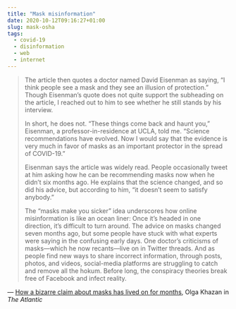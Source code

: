 ```yaml
---
title: "Mask misinformation"
date: 2020-10-12T09:16:27+01:00
slug: mask-osha
tags:
  - covid-19
  - disinformation
  - web
  - internet
---
```


> The article then quotes a doctor named David Eisenman as saying, “I think people see a mask and they see an illusion of protection.” Though Eisenman’s quote does not quite support the subheading on the article, I reached out to him to see whether he still stands by his interview.
> 
> In short, he does not. “These things come back and haunt you,” Eisenman, a professor-in-residence at UCLA, told me. “Science recommendations have evolved. Now I would say that the evidence is very much in favor of masks as an important protector in the spread of COVID-19.”
> 
> Eisenman says the article was widely read. People occasionally tweet at him asking how he can be recommending masks now when he didn’t six months ago. He explains that the science changed, and so did his advice, but according to him, “it doesn’t seem to satisfy anybody.”
> 
> The “masks make you sicker” idea underscores how online misinformation is like an ocean liner: Once it’s headed in one direction, it’s difficult to turn around. The advice on masks changed seven months ago, but some people have stuck with what experts were saying in the confusing early days. One doctor’s criticisms of masks—which he now recants—live on in Twitter threads. And as people find new ways to share incorrect information, through posts, photos, and videos, social-media platforms are struggling to catch and remove all the hokum. Before long, the conspiracy theories break free of Facebook and infect reality.

&mdash; [How a bizarre claim about masks has lived on for months](https://www.theatlantic.com/politics/archive/2020/10/can-masks-make-you-sicker/616641/), Olga Khazan in _The Atlantic_

